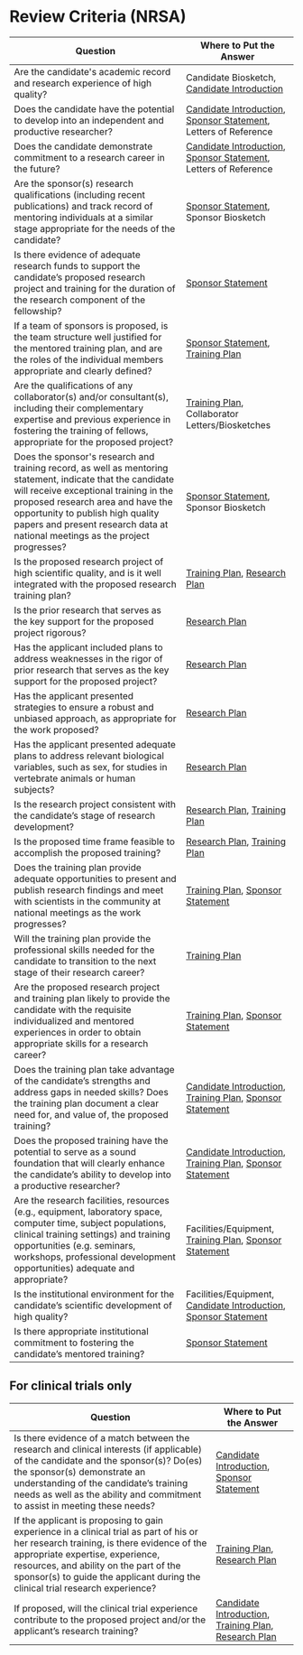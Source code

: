 # Review Criteria (NRSA)

| Question  | Where to Put the Answer |
| ------------- | ------------- |
| Are the candidate's academic record and research experience of high quality? | Candidate Biosketch, [Candidate Introduction](Candidate.md) |
| Does the candidate have the potential to develop into an independent and productive researcher? | [Candidate Introduction](Candidate.md), [Sponsor Statement](Sponsor_Statement.md), Letters of Reference | 
| Does the candidate demonstrate commitment to a research career in the future? | [Candidate Introduction](Candidate.md), [Sponsor Statement](Sponsor_Statement.md), Letters of Reference | 
| Are the sponsor(s) research qualifications (including recent publications) and track record of mentoring individuals at a similar stage appropriate for the needs of the candidate? | [Sponsor Statement](Sponsor_Statement.md), Sponsor Biosketch |
| Is there evidence of adequate research funds to support the candidate’s proposed research project and training for the duration of the research component of the fellowship? | [Sponsor Statement](Sponsor_Statement.md) |
| If a team of sponsors is proposed, is the team structure well justified for the mentored training plan, and are the roles of the individual members appropriate and clearly defined? | [Sponsor Statement](Sponsor_Statement.md), [Training Plan](Training_Plan.md) |
| Are the qualifications of any collaborator(s) and/or consultant(s), including their complementary expertise and previous experience in fostering the training of fellows, appropriate for the proposed project? | [Training Plan](Training_Plan.md), Collaborator Letters/Biosketches |
| Does the sponsor's research and training record, as well as mentoring statement, indicate that the candidate will receive exceptional training in the proposed research area and have the opportunity to publish high quality papers and present research data at national meetings as the project progresses? | [Sponsor Statement](Sponsor_Statement.md), Sponsor Biosketch |
| Is the proposed research project of high scientific quality, and is it well integrated with the proposed research training plan? | [Training Plan](Training_Plan.md), [Research Plan](Research_Strategy.md) |
| Is the prior research that serves as the key support for the proposed project rigorous? | [Research Plan](Research_Strategy.md) |
| Has the applicant included plans to address weaknesses in the rigor of prior research that serves as the key support for the proposed project? |[Research Plan](Research_Strategy.md) |
| Has the applicant presented strategies to ensure a robust and unbiased approach, as appropriate for the work proposed? | [Research Plan](Research_Strategy.md) | 
| Has the applicant presented adequate plans to address relevant biological variables, such as sex, for studies in vertebrate animals or human subjects? | [Research Plan](Research_Strategy.md) |
| Is the research project consistent with the candidate’s stage of research development? | [Research Plan](Research_Strategy.md), [Training Plan](Training_Plan.md) |
| Is the proposed time frame feasible to accomplish the proposed training? | [Research Plan](Research_Strategy.md), [Training Plan](Training_Plan.md) |
| Does the training plan provide adequate opportunities to present and publish research findings and meet with scientists in the community at national meetings as the work progresses? | [Training Plan](Training_Plan.md), [Sponsor Statement](Sponsor_Statement.md)
| Will the training plan provide the professional skills needed for the candidate to transition to the next stage of their research career? | [Training Plan](Training_Plan.md) |
| Are the proposed research project and training plan likely to provide the candidate with the requisite individualized and mentored experiences in order to obtain appropriate skills for a research career? | [Training Plan](Training_Plan.md), [Sponsor Statement](Sponsor_Statement.md) |
| Does the training plan take advantage of the candidate’s strengths and address gaps in needed skills? Does the training plan document a clear need for, and value of, the proposed training? | [Candidate Introduction](Candidate.md), [Training Plan](Training_Plan.md), [Sponsor Statement](Sponsor_Statement.md) |
| Does the proposed training have the potential to serve as a sound foundation that will clearly enhance the candidate’s ability to develop into a productive researcher? | [Candidate Introduction](Candidate.md), [Training Plan](Training_Plan.md), [Sponsor Statement](Sponsor_Statement.md) |
| Are the research facilities, resources (e.g., equipment, laboratory space, computer time, subject populations, clinical training settings) and training opportunities (e.g. seminars, workshops, professional development opportunities) adequate and appropriate? | Facilities/Equipment, [Training Plan](Training_Plan.md), [Sponsor Statement](Sponsor_Statement.md) | 
| Is the institutional environment for the candidate’s scientific development of high quality? | Facilities/Equipment, [Candidate Introduction](Candidate.md), [Sponsor Statement](Sponsor_Statement.md) | 
| Is there appropriate institutional commitment to fostering the candidate’s mentored training? | [Sponsor Statement](Sponsor_Statement.md) | 

## For clinical trials only

| Question  | Where to Put the Answer |
| ------------- | ------------- |
| Is there evidence of a match between the research and clinical interests (if applicable) of the candidate and the sponsor(s)? Do(es) the sponsor(s) demonstrate an understanding of the candidate’s training needs as well as the ability and commitment to assist in meeting these needs? | [Candidate Introduction](Candidate.md), [Sponsor Statement](Sponsor_Statement.md) |
| If the applicant is proposing to gain experience in a clinical trial as part of his or her research training, is there evidence of the appropriate expertise, experience, resources, and ability on the part of the sponsor(s) to guide the applicant during the clinical trial research experience? | [Training Plan](Training_Plan.md), [Research Plan](Research_Strategy.md) |
| If proposed, will the clinical trial experience contribute to the proposed project and/or the applicant’s research training? | [Candidate Introduction](Candidate.md), [Training Plan](Training_Plan.md), [Research Plan](Research_Strategy.md)|
